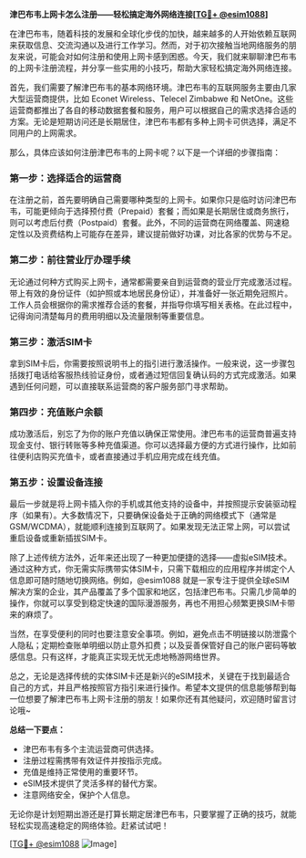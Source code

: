 **津巴布韦上网卡怎么注册——轻松搞定海外网络连接[[TG💪+ @esim1088](https://t.me/s/esim1088)]**

在津巴布韦，随着科技的发展和全球化步伐的加快，越来越多的人开始依赖互联网来获取信息、交流沟通以及进行工作学习。然而，对于初次接触当地网络服务的朋友来说，可能会对如何注册和使用上网卡感到困惑。今天，我们就来聊聊津巴布韦的上网卡注册流程，并分享一些实用的小技巧，帮助大家轻松搞定海外网络连接。

首先，我们需要了解津巴布韦的基本网络环境。津巴布韦的互联网服务主要由几家大型运营商提供，比如 Econet Wireless、Telecel Zimbabwe 和 NetOne。这些运营商都推出了各自的移动数据套餐和服务，用户可以根据自己的需求选择合适的方案。无论是短期访问还是长期居住，津巴布韦都有多种上网卡可供选择，满足不同用户的上网需求。

那么，具体应该如何注册津巴布韦的上网卡呢？以下是一个详细的步骤指南：

### **第一步：选择适合的运营商**
在注册之前，首先要明确自己需要哪种类型的上网卡。如果你只是临时访问津巴布韦，可能更倾向于选择预付费（Prepaid）套餐；而如果是长期居住或商务旅行，则可以考虑后付费（Postpaid）套餐。此外，不同的运营商在网络覆盖、网速稳定性以及资费结构上可能存在差异，建议提前做好功课，对比各家的优势与不足。

### **第二步：前往营业厅办理手续**
无论通过何种方式购买上网卡，通常都需要亲自到运营商的营业厅完成激活过程。带上有效的身份证件（如护照或本地居民身份证），并准备好一张近期免冠照片。工作人员会根据你的需求推荐合适的套餐，并指导你填写相关表格。在此过程中，记得询问清楚每月的费用明细以及流量限制等重要信息。

### **第三步：激活SIM卡**
拿到SIM卡后，你需要按照说明书上的指引进行激活操作。一般来说，这一步骤包括拨打电话给客服热线验证身份，或者通过短信回复确认码的方式完成激活。如果遇到任何问题，可以直接联系运营商的客户服务部门寻求帮助。

### **第四步：充值账户余额**
成功激活后，别忘了为你的账户充值以确保正常使用。津巴布韦的运营商普遍支持现金支付、银行转账等多种充值渠道。你可以选择最方便的方式进行操作，比如前往便利店购买充值卡，或者直接通过手机应用完成在线充值。

### **第五步：设置设备连接**
最后一步就是将上网卡插入你的手机或其他支持的设备中，并按照提示安装驱动程序（如果有）。大多数情况下，只要确保设备处于正确的网络模式下（通常是GSM/WCDMA），就能顺利连接到互联网了。如果发现无法正常上网，可以尝试重启设备或重新插拔SIM卡。

除了上述传统方法外，近年来还出现了一种更加便捷的选择——虚拟eSIM技术。通过这种方式，你无需实际携带实体SIM卡，只需下载相应的应用程序并绑定个人信息即可随时随地切换网络。例如，@esim1088 就是一家专注于提供全球eSIM解决方案的企业，其产品覆盖了多个国家和地区，包括津巴布韦。只需几步简单的操作，你就可以享受到稳定快速的国际漫游服务，再也不用担心频繁更换SIM卡带来的麻烦了。

当然，在享受便利的同时也要注意安全事项。例如，避免点击不明链接以防泄露个人隐私；定期检查账单明细以防止意外扣费；以及妥善保管好自己的账户密码等敏感信息。只有这样，才能真正实现无忧无虑地畅游网络世界。

总之，无论是选择传统的实体SIM卡还是新兴的eSIM技术，关键在于找到最适合自己的方式，并且严格按照官方指引来进行操作。希望本文提供的信息能够帮到每一位想要了解津巴布韦上网卡注册的朋友！如果你还有其他疑问，欢迎随时留言讨论哦~

**总结一下要点：**
- 津巴布韦有多个主流运营商可供选择。
- 注册过程需携带有效证件并按指示完成。
- 充值是维持正常使用的重要环节。
- eSIM技术提供了灵活多样的替代方案。
- 注意网络安全，保护个人信息。

无论你是计划短期出游还是打算长期定居津巴布韦，只要掌握了正确的技巧，就能轻松实现高速稳定的网络体验。赶紧试试吧！

[[TG💪+ @esim1088](https://t.me/s/esim1088) ![Image](https://i.postimg.cc/4NQfJmqS/Snipaste-2025-05-13-00-14-12.png)]
